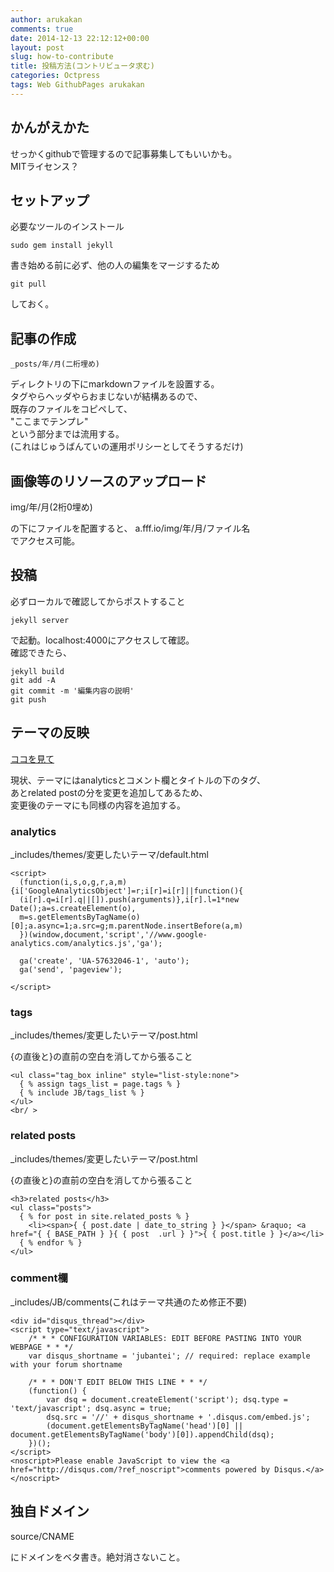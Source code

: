 ```yaml
---
author: arukakan
comments: true
date: 2014-12-13 22:12:12+00:00
layout: post
slug: how-to-contribute
title: 投稿方法(コントリビュータ求む)
categories: Octpress
tags: Web GithubPages arukakan
---
```


<!-- ここまでテンプレ -->

<!-- more -->

## かんがえかた

せっかくgithubで管理するので記事募集してもいいかも。  
MITライセンス？ 

## セットアップ

必要なツールのインストール

	sudo gem install jekyll

書き始める前に必ず、他の人の編集をマージするため

	git pull

しておく。

## 記事の作成

	_posts/年/月(二桁埋め)

ディレクトリの下にmarkdownファイルを設置する。  
タグやらヘッダやらおまじないが結構あるので、  
既存のファイルをコピペして、  
"ここまでテンプレ"  
という部分までは流用する。  
(これはじゅうばんていの運用ポリシーとしてそうするだけ)

## 画像等のリソースのアップロード

img/年/月(2桁0埋め)

の下にファイルを配置すると、
a.fff.io/img/年/月/ファイル名  
でアクセス可能。

## 投稿

必ずローカルで確認してからポストすること

	jekyll server

で起動。localhost:4000にアクセスして確認。  
確認できたら、

	jekyll build
	git add -A
	git commit -m '編集内容の説明'
	git push

## テーマの反映

[ココを見て](http://jekyllbootstrap.com/usage/jekyll-theming.html)  

現状、テーマにはanalyticsとコメント欄とタイトルの下のタグ、  
あとrelated postの分を変更を追加してあるため、  
変更後のテーマにも同様の内容を追加する。  

### analytics

_includes/themes/変更したいテーマ/default.html

    <script>
      (function(i,s,o,g,r,a,m){i['GoogleAnalyticsObject']=r;i[r]=i[r]||function(){
      (i[r].q=i[r].q||[]).push(arguments)},i[r].l=1*new Date();a=s.createElement(o),
      m=s.getElementsByTagName(o)[0];a.async=1;a.src=g;m.parentNode.insertBefore(a,m)
      })(window,document,'script','//www.google-analytics.com/analytics.js','ga');
    
      ga('create', 'UA-57632046-1', 'auto');
      ga('send', 'pageview');
    
    </script>

### tags

_includes/themes/変更したいテーマ/post.html  

{の直後と}の直前の空白を消してから張ること

    <ul class="tag_box inline" style="list-style:none">
      { % assign tags_list = page.tags % }
      { % include JB/tags_list % }
    </ul>  
    <br/ >

### related posts

_includes/themes/変更したいテーマ/post.html  

{の直後と}の直前の空白を消してから張ること


    <h3>related posts</h3>
    <ul class="posts">
      { % for post in site.related_posts % }
        <li><span>{ { post.date | date_to_string } }</span> &raquo; <a href="{ { BASE_PATH } }{ { post  .url } }">{ { post.title } }</a></li>
      { % endfor % }
    </ul>


### comment欄

_includes/JB/comments(これはテーマ共通のため修正不要)

	<div id="disqus_thread"></div>
    <script type="text/javascript">
        /* * * CONFIGURATION VARIABLES: EDIT BEFORE PASTING INTO YOUR WEBPAGE * * */
        var disqus_shortname = 'jubantei'; // required: replace example with your forum shortname

        /* * * DON'T EDIT BELOW THIS LINE * * */
        (function() {
            var dsq = document.createElement('script'); dsq.type = 'text/javascript'; dsq.async = true;
            dsq.src = '//' + disqus_shortname + '.disqus.com/embed.js';
            (document.getElementsByTagName('head')[0] || document.getElementsByTagName('body')[0]).appendChild(dsq);
        })();
    </script>
    <noscript>Please enable JavaScript to view the <a href="http://disqus.com/?ref_noscript">comments powered by Disqus.</a></noscript>


## 独自ドメイン

source/CNAME

にドメインをベタ書き。絶対消さないこと。












